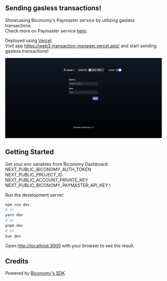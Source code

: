 ## Sending gasless transactions!

Showcasing Biconomy's Paymaster service by utilizing gasless transactions.\
Check more on Paymaster service [here](https://docs.biconomy.io/paymaster).

Deployed using [Vercel](https://vercel.com/docs).\
Visit app https://web3-transaction-manager.vercel.app/ and start sending gasless transactions!

![Homepage](readme/web3-transaction-manager.png)

## Getting Started

Get your env variables from Biconomy Dashboard: \
NEXT_PUBLIC_BICONOMY_AUTH_TOKEN \
NEXT_PUBLIC_PROJECT_ID \
NEXT_PUBLIC_ACCOUNT_PRIVATE_KEY \
NEXT_PUBLIC_BICONOMY_PAYMASTER_API_KEY \

Run the development server:

```bash
npm run dev
# or
yarn dev
# or
pnpm dev
# or
bun dev
```

Open [http://localhost:3000](http://localhost:3000) with your browser to see the result.

## Credits

Powered by [Biconomy's SDK](https://docs.biconomy.io/).
